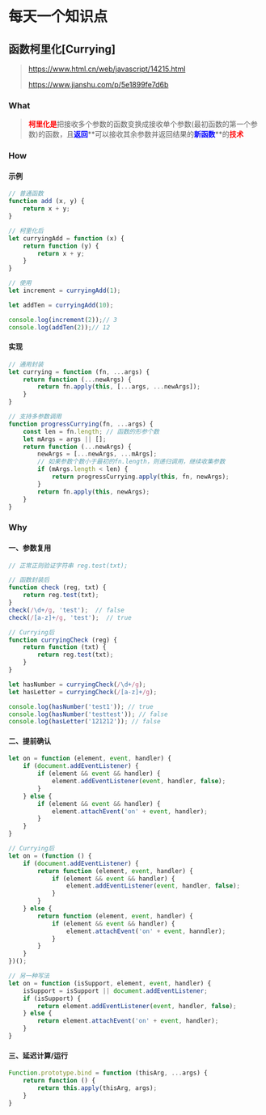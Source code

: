 # 每天一个知识点

## 函数柯里化[Currying]

> https://www.html.cn/web/javascript/14215.html
>
> https://www.jianshu.com/p/5e1899fe7d6b

### What

> <span style='color: red;font-weight: bold;'>柯里化是</span>把接收多个参数的函数变换成接收单个参数(最初函数的第一个参数)的函数，且<span style='color: blue;font-weight: bold;'>返回</span>**可以接收其余参数并返回结果的<span style='color: blue;font-weight: bold;'>新函数</span>**的<span style='color:red; font-weight: bold;'>技术</span>

### How

#### 示例

```js
// 普通函数
function add (x, y) {
    return x + y;
}

// 柯里化后
let curryingAdd = function (x) {
    return function (y) {
        return x + y;
    }
}

// 使用
let increment = curryingAdd(1);

let addTen = curryingAdd(10);

console.log(increment(2));// 3
console.log(addTen(2));// 12
```

#### 实现

```js
// 通用封装
let currying = function (fn, ...args) {
    return function (...newArgs) {
    	return fn.apply(this, [...args, ...newArgs]);
    }
}

// 支持多参数调用
function progressCurrying(fn, ...args) {
    const len = fn.length; // 函数的形参个数
    let mArgs = args || [];
    return function (...newArgs) {
        newArgs = [...newArgs, ...mArgs];
        // 如果参数个数小于最初的fn.length，则递归调用，继续收集参数
        if (mArgs.length < len) {
            return progressCurrying.apply(this, fn, newArgs);
        }
        return fn.apply(this, newArgs);
    }
}
```

### Why

#### 一、参数复用

```js
// 正常正则验证字符串 reg.test(txt);

// 函数封装后
function check (reg, txt) {
    return reg.test(txt);
}
check(/\d+/g, 'test');  // false
check(/[a-z]+/g, 'test');  // true

// Currying后
function curryingCheck (reg) {
    return function (txt) {
        return reg.test(txt);
    }
}

let hasNumber = curryingCheck(/\d+/g);
let hasLetter = curryingCheck(/[a-z]+/g);

console.log(hasNumber('test1')); // true
console.log(hasNumber('testtest')); // false
console.log(hasLetter('121212')); // false
```

#### 二、提前确认

```js
let on = function (element, event, handler) {
    if (document.addEventListener) {
        if (element && event && handler) {
            element.addEventListener(event, handler, false);
        }
    } else {
        if (element && event && handler) {
            element.attachEvent('on' + event, handler);
        }
    }
}

// Currying后
let on = (function () {
    if (document.addEventListener) {
        return function (element, event, handler) {
            if (element && event && handler) {
                element.addEventListener(event, handler, false);
            }
        }
    } else {
        return function (element, event, handler) {
            if (element && event && handler) {
                element.attachEvent('on' + event, hanndler);
            }
        }
    }
})();

// 另一种写法
let on = function (isSupport, element, event, handler) {
    isSupport = isSupport || document.addEventListener;
    if (isSupport) {
        return element.addEventListener(event, handler, false);
    } else {
        return element.attachEvent('on' + event, handler);
    }
}
```

#### 三、延迟计算/运行

```js
Function.prototype.bind = function (thisArg, ...args) {
    return function () {
        return this.apply(thisArg, args);
    }
}
```

